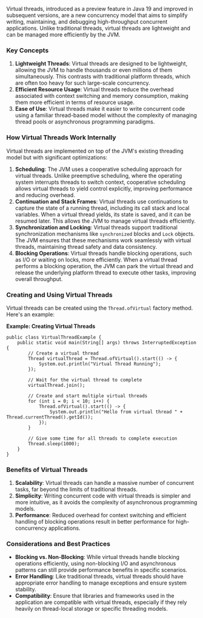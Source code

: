 Virtual threads, introduced as a preview feature in Java 19 and improved in subsequent versions, are a new concurrency model that aims to simplify writing, maintaining, and debugging high-throughput concurrent applications. Unlike traditional threads, virtual threads are lightweight and can be managed more efficiently by the JVM.

### Key Concepts

1. **Lightweight Threads**: Virtual threads are designed to be lightweight, allowing the JVM to handle thousands or even millions of them simultaneously. This contrasts with traditional platform threads, which are often too heavy for such large-scale concurrency.
2. **Efficient Resource Usage**: Virtual threads reduce the overhead associated with context switching and memory consumption, making them more efficient in terms of resource usage.
3. **Ease of Use**: Virtual threads make it easier to write concurrent code using a familiar thread-based model without the complexity of managing thread pools or asynchronous programming paradigms.

### How Virtual Threads Work Internally

Virtual threads are implemented on top of the JVM's existing threading model but with significant optimizations:

1. **Scheduling**: The JVM uses a cooperative scheduling approach for virtual threads. Unlike preemptive scheduling, where the operating system interrupts threads to switch context, cooperative scheduling allows virtual threads to yield control explicitly, improving performance and reducing overhead.
2. **Continuation and Stack Frames**: Virtual threads use continuations to capture the state of a running thread, including its call stack and local variables. When a virtual thread yields, its state is saved, and it can be resumed later. This allows the JVM to manage virtual threads efficiently.
3. **Synchronization and Locking**: Virtual threads support traditional synchronization mechanisms like `synchronized` blocks and `Lock` objects. The JVM ensures that these mechanisms work seamlessly with virtual threads, maintaining thread safety and data consistency.
4. **Blocking Operations**: Virtual threads handle blocking operations, such as I/O or waiting on locks, more efficiently. When a virtual thread performs a blocking operation, the JVM can park the virtual thread and release the underlying platform thread to execute other tasks, improving overall throughput.

### Creating and Using Virtual Threads

Virtual threads can be created using the `Thread.ofVirtual` factory method. Here's an example:

**Example: Creating Virtual Threads**
```
public class VirtualThreadExample {
    public static void main(String[] args) throws InterruptedException {
        // Create a virtual thread
        Thread virtualThread = Thread.ofVirtual().start(() -> {
            System.out.println("Virtual Thread Running");
        });

        // Wait for the virtual thread to complete
        virtualThread.join();

        // Create and start multiple virtual threads
        for (int i = 0; i < 10; i++) {
            Thread.ofVirtual().start(() -> {
                System.out.println("Hello from virtual thread " + Thread.currentThread().getId());
            });
        }

        // Give some time for all threads to complete execution
        Thread.sleep(1000);
    }
}
```

### Benefits of Virtual Threads

1. **Scalability**: Virtual threads can handle a massive number of concurrent tasks, far beyond the limits of traditional threads.
2. **Simplicity**: Writing concurrent code with virtual threads is simpler and more intuitive, as it avoids the complexity of asynchronous programming models.
3. **Performance**: Reduced overhead for context switching and efficient handling of blocking operations result in better performance for high-concurrency applications.

### Considerations and Best Practices

- **Blocking vs. Non-Blocking**: While virtual threads handle blocking operations efficiently, using non-blocking I/O and asynchronous patterns can still provide performance benefits in specific scenarios.
- **Error Handling**: Like traditional threads, virtual threads should have appropriate error handling to manage exceptions and ensure system stability.
- **Compatibility**: Ensure that libraries and frameworks used in the application are compatible with virtual threads, especially if they rely heavily on thread-local storage or specific threading models.